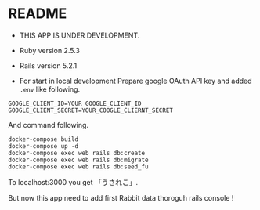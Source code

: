# README

* THIS APP IS UNDER DEVELOPMENT.

* Ruby version
2.5.3

* Rails version
5.2.1

* For start in local development
Prepare google OAuth API key and added `.env` like following.

```
GOOGLE_CLIENT_ID=YOUR GOOGLE_CLIENT_ID
GOOGLE_CLIENT_SECRET=YOUR_COOGLE_CLIERNT_SECRET
```

And command following.

```
docker-compose build
docker-compose up -d
docker-compose exec web rails db:create
docker-compose exec web rails db:migrate
docker-compose exec web rails db:seed_fu
```

To localhost:3000 you get 「うされこ」.

But now this app need to add first Rabbit data thoroguh rails console ! 


